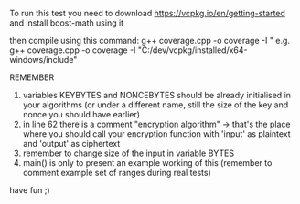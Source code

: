 To run this test you need to download https://vcpkg.io/en/getting-started
and install boost-math using it

then compile using this command:
g++ coverage.cpp -o coverage -I <path to boost>"
e.g.
g++ coverage.cpp -o coverage -I "C:/dev/vcpkg/installed/x64-windows/include"

REMEMBER
1) variables KEYBYTES and NONCEBYTES should be already initialised in your algorithms (or under a different name, still the size of the key and nonce you should have earlier)
2) in line 62 there is a comment "encryption algorithm" -> that's the place where you should call your encryption function with 'input' as plaintext and 'output' as ciphertext
3) remember to change size of the input in variable BYTES
4) main() is only to present an example working of this (remember to comment example set of ranges during real tests)

have fun ;)
